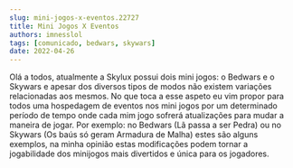 ```yaml
---
slug: mini-jogos-x-eventos.22727
title: Mini Jogos X Eventos
authors: imnesslol
tags: [comunicado, bedwars, skywars]
date: 2022-04-26
---
```


Olá a todos, atualmente a Skylux possui dois mini jogos: o Bedwars e o Skywars e apesar dos diversos tipos de modos não existem variações relacionadas aos mesmos. No que toca a esse aspeto eu vim propor para todos uma hospedagem de eventos nos mini jogos por um determinado período de tempo onde cada mim jogo sofrerá atualizações para mudar a maneira de jogar. Por exemplo: no Bedwars (Lã passa a ser Pedra) ou no Skywars (Os baús só geram Armadura de Malha) estes são alguns exemplos, na minha opinião estas modificações podem tornar a jogabilidade dos minijogos mais divertidos e única para os jogadores.